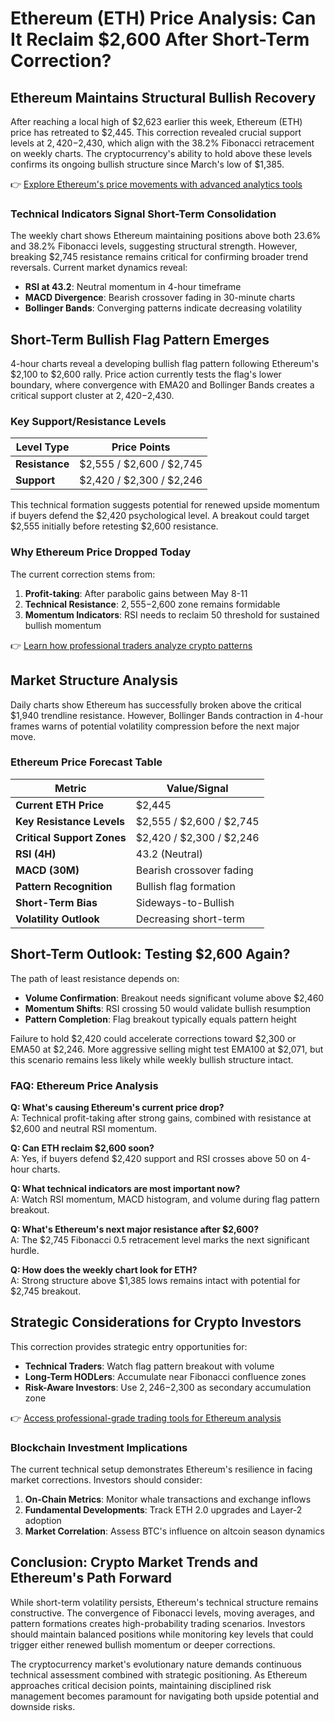 # Ethereum (ETH) Price Analysis: Can It Reclaim $2,600 After Short-Term Correction?

## Ethereum Maintains Structural Bullish Recovery

After reaching a local high of $2,623 earlier this week, Ethereum (ETH) price has retreated to $2,445. This correction revealed crucial support levels at $2,420-$2,430, which align with the 38.2% Fibonacci retracement on weekly charts. The cryptocurrency's ability to hold above these levels confirms its ongoing bullish structure since March's low of $1,385.

👉 [Explore Ethereum's price movements with advanced analytics tools](https://bit.ly/okx-bonus)

### Technical Indicators Signal Short-Term Consolidation

The weekly chart shows Ethereum maintaining positions above both 23.6% and 38.2% Fibonacci levels, suggesting structural strength. However, breaking $2,745 resistance remains critical for confirming broader trend reversals. Current market dynamics reveal:

- **RSI at 43.2**: Neutral momentum in 4-hour timeframe
- **MACD Divergence**: Bearish crossover fading in 30-minute charts
- **Bollinger Bands**: Converging patterns indicate decreasing volatility

## Short-Term Bullish Flag Pattern Emerges

4-hour charts reveal a developing bullish flag pattern following Ethereum's $2,100 to $2,600 rally. Price action currently tests the flag's lower boundary, where convergence with EMA20 and Bollinger Bands creates a critical support cluster at $2,420-$2,430.

### Key Support/Resistance Levels
| Level Type | Price Points |
|-----------|--------------|
| **Resistance** | $2,555 / $2,600 / $2,745 |
| **Support** | $2,420 / $2,300 / $2,246 |

This technical formation suggests potential for renewed upside momentum if buyers defend the $2,420 psychological level. A breakout could target $2,555 initially before retesting $2,600 resistance.

### Why Ethereum Price Dropped Today

The current correction stems from:
1. **Profit-taking**: After parabolic gains between May 8-11
2. **Technical Resistance**: $2,555-$2,600 zone remains formidable
3. **Momentum Indicators**: RSI needs to reclaim 50 threshold for sustained bullish momentum

👉 [Learn how professional traders analyze crypto patterns](https://bit.ly/okx-bonus)

## Market Structure Analysis

Daily charts show Ethereum has successfully broken above the critical $1,940 trendline resistance. However, Bollinger Bands contraction in 4-hour frames warns of potential volatility compression before the next major move.

### Ethereum Price Forecast Table
| Metric | Value/Signal |
|--------|--------------|
| **Current ETH Price** | $2,445 |
| **Key Resistance Levels** | $2,555 / $2,600 / $2,745 |
| **Critical Support Zones** | $2,420 / $2,300 / $2,246 |
| **RSI (4H)** | 43.2 (Neutral) |
| **MACD (30M)** | Bearish crossover fading |
| **Pattern Recognition** | Bullish flag formation |
| **Short-Term Bias** | Sideways-to-Bullish |
| **Volatility Outlook** | Decreasing short-term |

## Short-Term Outlook: Testing $2,600 Again?

The path of least resistance depends on:
- **Volume Confirmation**: Breakout needs significant volume above $2,460
- **Momentum Shifts**: RSI crossing 50 would validate bullish resumption
- **Pattern Completion**: Flag breakout typically equals pattern height

Failure to hold $2,420 could accelerate corrections toward $2,300 or EMA50 at $2,246. More aggressive selling might test EMA100 at $2,071, but this scenario remains less likely while weekly bullish structure intact.

### FAQ: Ethereum Price Analysis

**Q: What's causing Ethereum's current price drop?**  
A: Technical profit-taking after strong gains, combined with resistance at $2,600 and neutral RSI momentum.

**Q: Can ETH reclaim $2,600 soon?**  
A: Yes, if buyers defend $2,420 support and RSI crosses above 50 on 4-hour charts.

**Q: What technical indicators are most important now?**  
A: Watch RSI momentum, MACD histogram, and volume during flag pattern breakout.

**Q: What's Ethereum's next major resistance after $2,600?**  
A: The $2,745 Fibonacci 0.5 retracement level marks the next significant hurdle.

**Q: How does the weekly chart look for ETH?**  
A: Strong structure above $1,385 lows remains intact with potential for $2,745 breakout.

## Strategic Considerations for Crypto Investors

This correction provides strategic entry opportunities for:
- **Technical Traders**: Watch flag pattern breakout with volume
- **Long-Term HODLers**: Accumulate near Fibonacci confluence zones
- **Risk-Aware Investors**: Use $2,246-$2,300 as secondary accumulation zone

👉 [Access professional-grade trading tools for Ethereum analysis](https://bit.ly/okx-bonus)

### Blockchain Investment Implications

The current technical setup demonstrates Ethereum's resilience in facing market corrections. Investors should consider:
1. **On-Chain Metrics**: Monitor whale transactions and exchange inflows
2. **Fundamental Developments**: Track ETH 2.0 upgrades and Layer-2 adoption
3. **Market Correlation**: Assess BTC's influence on altcoin season dynamics

## Conclusion: Crypto Market Trends and Ethereum's Path Forward

While short-term volatility persists, Ethereum's technical structure remains constructive. The convergence of Fibonacci levels, moving averages, and pattern formations creates high-probability trading scenarios. Investors should maintain balanced positions while monitoring key levels that could trigger either renewed bullish momentum or deeper corrections.

The cryptocurrency market's evolutionary nature demands continuous technical assessment combined with strategic positioning. As Ethereum approaches critical decision points, maintaining disciplined risk management becomes paramount for navigating both upside potential and downside risks.
